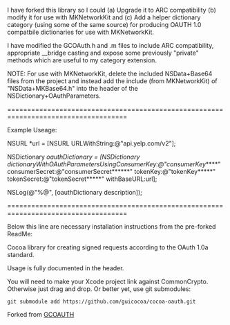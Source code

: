 I have forked this library so I could (a) Upgrade it to ARC compatibility (b) modify it for use with MKNetworkKit and (c) Add a helper dictionary category (using some of the same source) for producing OAUTH 1.0 compatbile dictionaries for use with MKNetworkKit.

I have modified the GCOAuth.h and .m files to include ARC compatibility, appropriate __bridge casting and expose some previously "private" methods which are useful to my category extension.

NOTE: For use with MKNetworkKit, delete the included NSData+Base64 files from the project and instead add the include (from MKNetworkKit) of "NSData+MKBase64.h" into the header of the NSDictionary+OAuthParameters.

====================================================================================

Example Useage:

NSURL *url = [NSURL URLWithString:@"api.yelp.com/v2"];

NSDictionary *oauthDictionary = [NSDictionary dictionaryWithOAuthParametersUsingConsumerKey:@"consumerKey*****"
                                                                             consumerSecret:@"consumerSecret******"
                                                                                   tokenKey:@"tokenKey*****" tokenSecret:@"tokenSecret*****"
                                 withBaseURL:url];
                                 

NSLog(@"%@", [oauthDictionary description]);

====================================================================================

Below this line are necessary installation instructions from the pre-forked ReadMe:

Cocoa library for creating signed requests according to the OAuth 1.0a standard.

Usage is fully documented in the header.

You will need to make your Xcode project link against CommonCrypto. Otherwise
just drag and drop. Or better yet, use git submodules:

    git submodule add https://github.com/guicocoa/cocoa-oauth.git

Forked from [GCOAUTH](https://github.com/guicocoa/cocoa-oauth)

